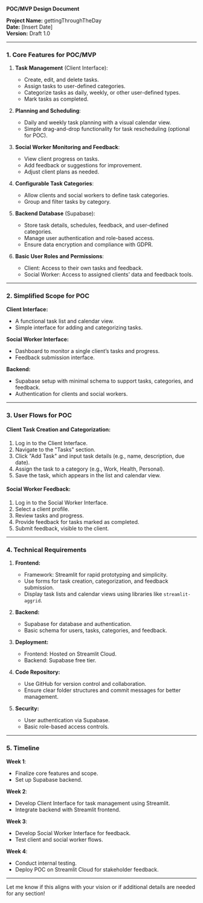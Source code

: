 **POC/MVP Design Document**

**Project Name:** gettingThroughTheDay  
**Date:** [Insert Date]  
**Version:** Draft 1.0

---

### 1. Core Features for POC/MVP

1. **Task Management** (Client Interface):
   - Create, edit, and delete tasks.
   - Assign tasks to user-defined categories.
   - Categorize tasks as daily, weekly, or other user-defined types.
   - Mark tasks as completed.

2. **Planning and Scheduling**:
   - Daily and weekly task planning with a visual calendar view.
   - Simple drag-and-drop functionality for task rescheduling (optional for POC).

3. **Social Worker Monitoring and Feedback**:
   - View client progress on tasks.
   - Add feedback or suggestions for improvement.
   - Adjust client plans as needed.

4. **Configurable Task Categories**:
   - Allow clients and social workers to define task categories.
   - Group and filter tasks by category.

5. **Backend Database** (Supabase):
   - Store task details, schedules, feedback, and user-defined categories.
   - Manage user authentication and role-based access.
   - Ensure data encryption and compliance with GDPR.

6. **Basic User Roles and Permissions**:
   - Client: Access to their own tasks and feedback.
   - Social Worker: Access to assigned clients’ data and feedback tools.

---

### 2. Simplified Scope for POC

**Client Interface:**
- A functional task list and calendar view.
- Simple interface for adding and categorizing tasks.

**Social Worker Interface:**
- Dashboard to monitor a single client’s tasks and progress.
- Feedback submission interface.

**Backend:**
- Supabase setup with minimal schema to support tasks, categories, and feedback.
- Authentication for clients and social workers.

---

### 3. User Flows for POC

#### Client Task Creation and Categorization:
1. Log in to the Client Interface.
2. Navigate to the "Tasks" section.
3. Click "Add Task" and input task details (e.g., name, description, due date).
4. Assign the task to a category (e.g., Work, Health, Personal).
5. Save the task, which appears in the list and calendar view.

#### Social Worker Feedback:
1. Log in to the Social Worker Interface.
2. Select a client profile.
3. Review tasks and progress.
4. Provide feedback for tasks marked as completed.
5. Submit feedback, visible to the client.

---

### 4. Technical Requirements

1. **Frontend:**
   - Framework: Streamlit for rapid prototyping and simplicity.
   - Use forms for task creation, categorization, and feedback submission.
   - Display task lists and calendar views using libraries like `streamlit-aggrid`.

2. **Backend:**
   - Supabase for database and authentication.
   - Basic schema for users, tasks, categories, and feedback.

3. **Deployment:**
   - Frontend: Hosted on Streamlit Cloud.
   - Backend: Supabase free tier.

4. **Code Repository:**
   - Use GitHub for version control and collaboration.
   - Ensure clear folder structures and commit messages for better management.

5. **Security:**
   - User authentication via Supabase.
   - Basic role-based access controls.

---

### 5. Timeline

**Week 1**:
- Finalize core features and scope.
- Set up Supabase backend.

**Week 2**:
- Develop Client Interface for task management using Streamlit.
- Integrate backend with Streamlit frontend.

**Week 3**:
- Develop Social Worker Interface for feedback.
- Test client and social worker flows.

**Week 4**:
- Conduct internal testing.
- Deploy POC on Streamlit Cloud for stakeholder feedback.

---

Let me know if this aligns with your vision or if additional details are needed for any section!

